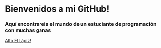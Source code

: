 # Bienvenidos a mi GitHub!


### Aquí encontrareis el mundo de un estudiante de programación con muchas ganas


[Alto El Lápiz!](http://juanluromero.com/AltoElLapiz)
